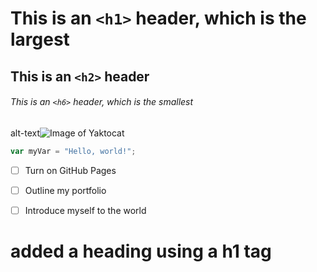 # This is an `<h1>` header, which is the largest

## This is an `<h2>` header

###### This is an `<h6>` header, which is the smallest


alt-text![Image of Yaktocat](https://octodex.github.com/images/yaktocat.png)

``` javascript
var myVar = "Hello, world!";
```
- [ ] Turn on GitHub Pages
- [ ] Outline my portfolio
- [ ] Introduce myself to the world














# added a heading using a h1 tag
